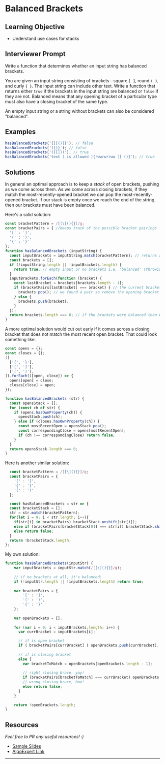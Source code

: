 # Balanced Brackets


## Learning Objective
* Understand use cases for stacks


## Interviewer Prompt

Write a function that determines whether an input string has balanced brackets.

You are given an input string consisting of brackets—square `[ ]`, round `( )`, and curly `{ }`. The input string can include other text. Write a function that returns either `true` if the brackets in the input string are balanced or `false` if they are not. Balanced means that any opening bracket of a particular type must also have a closing bracket of the same type.

An empty input string or a string without brackets can also be considered "balanced".

## Examples

```js
hasBalancedBrackets('[][(){}'); // false
hasBalancedBrackets('({)}'); // false
hasBalancedBrackets('({[]})'); // true
hasBalancedBrackets('text ( is allowed ){rwwrwrrww [] ()}'); // true
```

## Solutions

In general an optimal approach is to keep a *stack* of open brackets, pushing as we come across them. As we come across closing brackets, if they match the most-recently-opened bracket we can pop the most-recently-opened bracket. If our stack is empty once we reach the end of the string, then our brackets must have been balanced.

Here's a solid solution:

```js
const bracketPattern = /[[\](){}]/g;
const bracketPairs = { //keeps track of the possible bracket pairings
  '[' : ']',
  '(' : ')',
  '{' : '}'
};
function hasBalancedBrackets (inputString) {
  const inputBrackets = inputString.match(bracketPattern); // returns an array of all the brackets in the input
  const brackets = [];
  if (!inputString.length || !inputBrackets.length) {
    return true; // empty input or no brackets i.e. 'balanced' (throwing an error is fine also)
  }
  inputBrackets.forEach(function (bracket) {
    const lastBracket = brackets[brackets.length - 1];
    if (bracketPairs[lastBracket] === bracket) { // the current bracket and the last bracket are a pair
      brackets.pop(); // we found a pair so remove the opening bracket from the array and move on
    } else {
      brackets.push(bracket);
    }
  });
  return brackets.length === 0; // if the brackets were balanced then we should not have any brackets in the array
}
```

A more optimal solution would cut out early if it comes across a closing bracket that does not match the most recent open bracket. That could look something like:

```js
const opens = {};
const closes = {};
([
  ['{', '}'],
  ['[', ']'],
  ['(', ')'],
]).forEach(([open, close]) => {
  opens[open] = close;
  closes[close] = open;
});

function hasBalancedBrackets (str) {
  const opensStack = [];
  for (const ch of str) {
    if (opens.hasOwnProperty(ch)) {
      opensStack.push(ch);
    } else if (closes.hasOwnProperty(ch)) {
      const mostRecentOpen = opensStack.pop();
      const correspondingClose = opens[mostRecentOpen];
      if (ch !== correspondingClose) return false;
    }
  }
  return opensStack.length === 0;
}
```

Here is another similar solution:

```js
  const bracketPattern = /[[\](){}]/g;
  const bracketPairs = {
    '[' : ']',
    '{' : '}',
    '(' : ')'
  };

  const hasBalancedBrackets = str => {
  const bracketStack = [];
  str = str.match(bracketPattern);
  for(let i = 0; i < str.length; i++){
    if(str[i] in bracketPairs) bracketStack.unshift(str[i]);
    else if (bracketPairs[bracketStack[0]] === str[i]) bracketStack.shift();
    else return false;
  }
  return !bracketStack.length;
};

```

My own solution:

```js
function hasBalancedBrackets(inputStr) {
	var inputBrackets = inputStr.match(/[[\](){}]/g);
	
	// if no brackets at all, it's balanced!
	if (!inputStr.length || !inputBrackets.length) return true;
	
	var bracketPairs = {  
		'[' : ']',
		'(' : ')',
		'{' : '}'
	}; 
	
	var openBrackets = [];
	
	for (var i = 0; i < inputBrackets.length; i++) {
	  var currBracket = inputBrackets[i];

	  // if is open bracket
	  if ( bracketPairs[currBracket] ) openBrackets.push(currBracket);
	  
	  // if is closing bracket
	  else {
	    var bracketToMatch = openBrackets[openBrackets.length - 1];
	    
	    // right closing brace, yay!
	    if (bracketPairs[bracketToMatch] === currBracket) openBrackets.pop();
	    // wrong closing brace, boo!
	    else return false;
	  }
	}
	
	return !openBrackets.length;
}

```

## Resources
_Feel free to PR any useful resources! :)_

* [Sample Slides](https://slides.com/yustynnpanicker/reacto-3-4/)
* [AlgoExpert Link](https://www.algoexpert.io/questions/Balanced%20Brackets)

---
